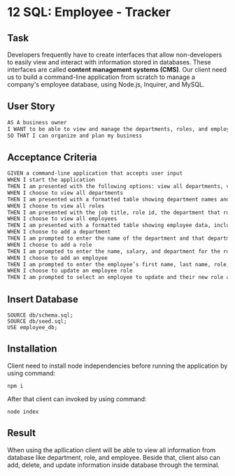 # 12 SQL: Employee - Tracker

## Task

Developers frequently have to create interfaces that allow non-developers to easily view and interact with information stored in databases. These interfaces are called **content management systems (CMS)**. Our client need us to build a command-line application from scratch to manage a company's employee database, using Node.js, Inquirer, and MySQL.

## User Story

```md
AS A business owner
I WANT to be able to view and manage the departments, roles, and employees in my company
SO THAT I can organize and plan my business
```

## Acceptance Criteria

```md
GIVEN a command-line application that accepts user input
WHEN I start the application
THEN I am presented with the following options: view all departments, view all roles, view all employees, add a department, add a role, add an employee, and update an employee role
WHEN I choose to view all departments
THEN I am presented with a formatted table showing department names and department ids
WHEN I choose to view all roles
THEN I am presented with the job title, role id, the department that role belongs to, and the salary for that role
WHEN I choose to view all employees
THEN I am presented with a formatted table showing employee data, including employee ids, first names, last names, job titles, departments, salaries, and managers that the employees report to
WHEN I choose to add a department
THEN I am prompted to enter the name of the department and that department is added to the database
WHEN I choose to add a role
THEN I am prompted to enter the name, salary, and department for the role and that role is added to the database
WHEN I choose to add an employee
THEN I am prompted to enter the employee’s first name, last name, role, and manager, and that employee is added to the database
WHEN I choose to update an employee role
THEN I am prompted to select an employee to update and their new role and this information is updated in the database 
```
## Insert Database

```
SOURCE db/schema.sql;
SOURCE db/seed.sql;
USE employee_db;
```
## Installation
Client need to install node independencies before running the application by using command:
```
npm i
```
After that client can invoked by using command:
```
node index
```
## Result
When using the apllication client will be able to view all information from database like department, role, and employee. Beside that, client also can add, delete, and update information inside database through the terminal.
